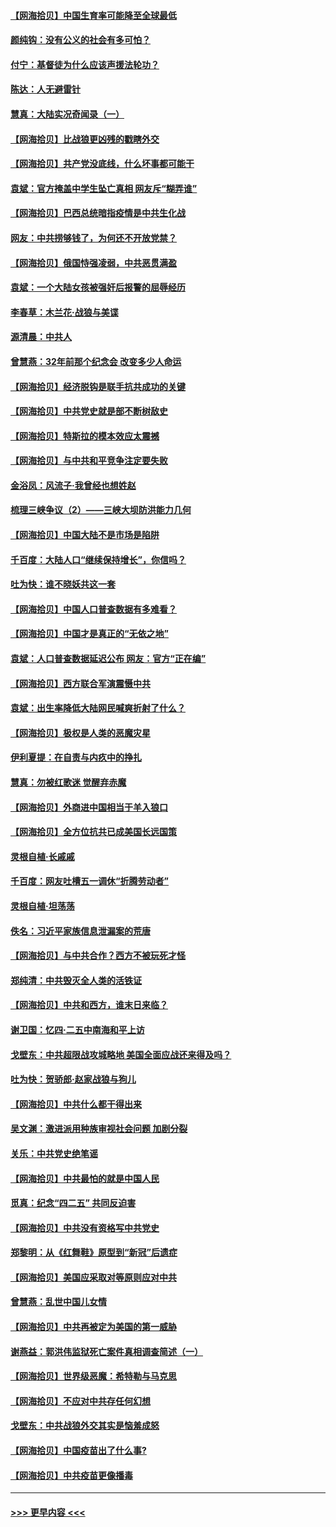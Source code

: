 #### [【网海拾贝】中国生育率可能降至全球最低](../pages/nsc993/n12948793.md?t=05151102) 
#### [颜纯钩：没有公义的社会有多可怕？](../pages/nsc993/n12947626.md?t=05151102) 
#### [付宁：基督徒为什么应该声援法轮功？](../pages/nsc993/n12947233.md?t=05151102) 
#### [陈达：人无避雷针](../pages/nsc993/n12947098.md?t=05151102) 
#### [慧真：大陆实况奇闻录（一）](../pages/nsc993/n12945811.md?t=05151102) 
#### [【网海拾贝】比战狼更凶残的戳瞎外交](../pages/nsc993/n12945717.md?t=05151102) 
#### [【网海拾贝】共产党没底线，什么坏事都可能干](../pages/nsc993/n12942090.md?t=05151102) 
#### [袁斌：官方掩盖中学生坠亡真相 网友斥“糊弄谁”](../pages/nsc993/n12942029.md?t=05151102) 
#### [【网海拾贝】巴西总统暗指疫情是中共生化战](../pages/nsc993/n12938999.md?t=05151102) 
#### [网友：中共捞够钱了，为何还不开放党禁？](../pages/nsc993/n12938952.md?t=05151102) 
#### [【网海拾贝】俄国恃强凌弱，中共恶贯满盈](../pages/nsc993/n12936626.md?t=05151102) 
#### [袁斌：一个大陆女孩被强奸后报警的屈辱经历](../pages/nsc993/n12936547.md?t=05151102) 
#### [李春草：木兰花·战狼与美谍](../pages/nsc993/n12935995.md?t=05151102) 
#### [源清晨：中共人](../pages/nsc993/n12935589.md?t=05151102) 
#### [曾慧燕：32年前那个纪念会 改变多少人命运](../pages/nsc993/n12934233.md?t=05151102) 
#### [【网海拾贝】经济脱钩是联手抗共成功的关键](../pages/nsc993/n12934176.md?t=05151102) 
#### [【网海拾贝】中共党史就是部不断树敌史](../pages/nsc993/n12932844.md?t=05151102) 
#### [【网海拾贝】特斯拉的模本效应太震撼](../pages/nsc993/n12925626.md?t=05151102) 
#### [【网海拾贝】与中共和平竞争注定要失败](../pages/nsc993/n12923326.md?t=05151102) 
#### [金浴凤：风流子‧我曾经也想姓赵](../pages/nsc993/n12920911.md?t=05151102) 
#### [梳理三峡争议（2）——三峡大坝防洪能力几何](../pages/nsc993/n12920173.md?t=05151102) 
#### [【网海拾贝】中国大陆不是市场是陷阱](../pages/nsc993/n12920143.md?t=05151102) 
#### [千百度：大陆人口“继续保持增长”，你信吗？](../pages/nsc993/n12918946.md?t=05151102) 
#### [吐为快：谁不晓妖共这一套](../pages/nsc993/n12918941.md?t=05151102) 
#### [【网海拾贝】中国人口普查数据有多难看？](../pages/nsc993/n12917822.md?t=05151102) 
#### [【网海拾贝】中国才是真正的“无依之地”](../pages/nsc993/n12915845.md?t=05151102) 
#### [袁斌：人口普查数据延迟公布 网友：官方“正在编”](../pages/nsc993/n12915748.md?t=05151102) 
#### [【网海拾贝】西方联合军演震慑中共](../pages/nsc993/n12913466.md?t=05151102) 
#### [袁斌：出生率降低大陆网民喊爽折射了什么？](../pages/nsc993/n12913365.md?t=05151102) 
#### [【网海拾贝】极权是人类的恶魔灾星](../pages/nsc993/n12910697.md?t=05151102) 
#### [伊利夏提：在自责与内疚中的挣扎](../pages/nsc993/n12910493.md?t=05151102) 
#### [慧真：勿被红歌迷 觉醒弃赤魔](../pages/nsc993/n12910485.md?t=05151102) 
#### [【网海拾贝】外商进中国相当于羊入狼口](../pages/nsc993/n12908274.md?t=05151102) 
#### [【网海拾贝】全方位抗共已成美国长远国策](../pages/nsc993/n12906878.md?t=05151102) 
#### [灵根自植‧长戚戚](../pages/nsc993/n12905585.md?t=05151102) 
#### [千百度：网友吐槽五一调休“折腾劳动者”](../pages/nsc993/n12905934.md?t=05151102) 
#### [灵根自植‧坦荡荡](../pages/nsc993/n12905562.md?t=05151102) 
#### [佚名：习近平家族信息泄漏案的荒唐](../pages/nsc993/n12904705.md?t=05151102) 
#### [【网海拾贝】与中共合作？西方不被玩死才怪](../pages/nsc993/n12903873.md?t=05151102) 
#### [郑纯清：中共毁灭全人类的活铁证](../pages/nsc993/n12903785.md?t=05151102) 
#### [【网海拾贝】中共和西方，谁末日来临？](../pages/nsc993/n12903482.md?t=05151102) 
#### [谢卫国：忆四‧二五中南海和平上访](../pages/nsc993/n12902192.md?t=05151102) 
#### [戈壁东：中共超限战攻城略地 美国全面应战还来得及吗？](../pages/nsc993/n12902297.md?t=05151102) 
#### [吐为快：贺骄郎‧赵家战狼与狗儿](../pages/nsc993/n12902280.md?t=05151102) 
#### [【网海拾贝】中共什么都干得出来](../pages/nsc993/n12897500.md?t=05151102) 
#### [吴文渊：激进派用种族审视社会问题 加剧分裂](../pages/nsc993/n12893881.md?t=05151102) 
#### [关乐：中共党史绝笔谣](../pages/nsc993/n12897270.md?t=05151102) 
#### [【网海拾贝】中共最怕的就是中国人民](../pages/nsc993/n12894705.md?t=05151102) 
#### [觅真：纪念“四二五” 共同反迫害](../pages/nsc993/n12894553.md?t=05151102) 
#### [【网海拾贝】中共没有资格写中共党史](../pages/nsc993/n12892231.md?t=05151102) 
#### [郑黎明：从《红舞鞋》原型到“新冠”后遗症](../pages/nsc993/n12890469.md?t=05151102) 
#### [【网海拾贝】美国应采取对等原则应对中共](../pages/nsc993/n12889176.md?t=05151102) 
#### [曾慧燕：乱世中国儿女情](../pages/nsc993/n12887931.md?t=05151102) 
#### [【网海拾贝】中共再被定为美国的第一威胁](../pages/nsc993/n12887580.md?t=05151102) 
#### [谢燕益：郭洪伟监狱死亡案件真相调查简述（一）](../pages/nsc993/n12885648.md?t=05151102) 
#### [【网海拾贝】世界级恶魔：希特勒与马克思](../pages/nsc993/n12884062.md?t=05151102) 
#### [【网海拾贝】不应对中共存任何幻想](../pages/nsc993/n12881460.md?t=05151102) 
#### [戈壁东：中共战狼外交其实是恼羞成怒](../pages/nsc993/n12880392.md?t=05151102) 
#### [【网海拾贝】中国疫苗出了什么事?](../pages/nsc993/n12879124.md?t=05151102) 
#### [【网海拾贝】中共疫苗更像播毒](../pages/nsc993/n12876631.md?t=05151102) 

----
#### [ >>> 更早内容 <<< ](../indexes/nsc993-earlier.md)
